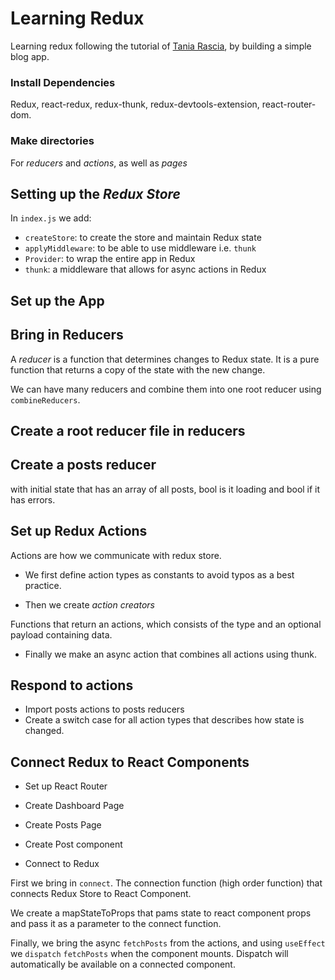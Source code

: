 # Learning Redux

Learning redux following the tutorial of [Tania Rascia](https://www.taniarascia.com/redux-react-guide/), by building a simple blog app.

### Install Dependencies

Redux, react-redux, redux-thunk, redux-devtools-extension, react-router-dom.

### Make directories

For _reducers_ and _actions_, as well as _pages_

## Setting up the _Redux Store_

In `index.js` we add:

- `createStore`: to create the store and maintain Redux state
- `applyMiddleware`: to be able to use middleware i.e. `thunk`
- `Provider`: to wrap the entire app in Redux
- `thunk`: a middleware that allows for async actions in Redux

## Set up the App

## Bring in Reducers

A _reducer_ is a function that determines changes to Redux state.
It is a pure function that returns a copy of the state with the new change.

We can have many reducers and combine them into one root reducer using `combineReducers`.

## Create a root reducer file in reducers

## Create a posts reducer

with initial state that has an array of all posts, bool is it loading and bool if it has errors.

## Set up Redux Actions

Actions are how we communicate with redux store.

- We first define action types as constants to avoid typos as a best practice.

- Then we create _action creators_

Functions that return an actions, which consists of the type and an optional
payload containing data.

- Finally we make an async action that combines all actions using thunk.

## Respond to actions

- Import posts actions to posts reducers
- Create a switch case for all action types that describes how state is changed.

## Connect Redux to React Components

- Set up React Router
- Create Dashboard Page
- Create Posts Page
- Create Post component

- Connect to Redux

First we bring in `connect`. The connection function (high order function)
that connects Redux Store to React Component.

We create a mapStateToProps that pams state to react component props
and pass it as a parameter to the connect function.

Finally, we bring the async `fetchPosts` from the actions, and using `useEffect`
we `dispatch` `fetchPosts` when the component mounts. Dispatch will automatically be available
on a connected component.
